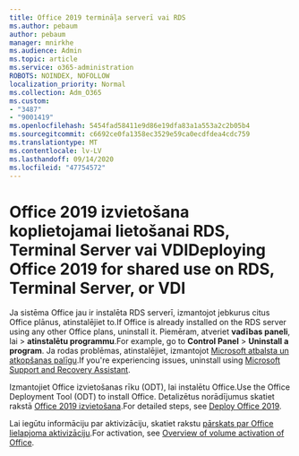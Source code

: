 ```yaml
---
title: Office 2019 termināļa serverī vai RDS
ms.author: pebaum
author: pebaum
manager: mnirkhe
ms.audience: Admin
ms.topic: article
ms.service: o365-administration
ROBOTS: NOINDEX, NOFOLLOW
localization_priority: Normal
ms.collection: Adm_O365
ms.custom:
- "3487"
- "9001419"
ms.openlocfilehash: 5454fad58411e9d86e19dfa83a1a553a2c2b05b4
ms.sourcegitcommit: c6692ce0fa1358ec3529e59ca0ecdfdea4cdc759
ms.translationtype: MT
ms.contentlocale: lv-LV
ms.lasthandoff: 09/14/2020
ms.locfileid: "47754572"
---
```

# <a name="deploying-office-2019-for-shared-use-on-rds-terminal-server-or-vdi"></a><span data-ttu-id="bd804-102">Office 2019 izvietošana koplietojamai lietošanai RDS, Terminal Server vai VDI</span><span class="sxs-lookup"><span data-stu-id="bd804-102">Deploying Office 2019 for shared use on RDS, Terminal Server, or VDI</span></span>

<span data-ttu-id="bd804-103">Ja sistēma Office jau ir instalēta RDS serverī, izmantojot jebkurus citus Office plānus, atinstalējiet to.</span><span class="sxs-lookup"><span data-stu-id="bd804-103">If Office is already installed on the RDS server using any other Office plans, uninstall it.</span></span> <span data-ttu-id="bd804-104">Piemēram, atveriet **vadības paneli**, lai  >  **atinstalētu programmu**.</span><span class="sxs-lookup"><span data-stu-id="bd804-104">For example, go to **Control Panel** > **Uninstall a program**.</span></span> <span data-ttu-id="bd804-105">Ja rodas problēmas, atinstalējiet, izmantojot [Microsoft atbalsta un atkopšanas palīgu](https://aka.ms/SARA-OfficeUninstall-Alchemy).</span><span class="sxs-lookup"><span data-stu-id="bd804-105">If you're experiencing issues, uninstall using [Microsoft Support and Recovery Assistant](https://aka.ms/SARA-OfficeUninstall-Alchemy).</span></span> 

<span data-ttu-id="bd804-106">Izmantojiet Office izvietošanas rīku (ODT), lai instalētu Office.</span><span class="sxs-lookup"><span data-stu-id="bd804-106">Use the Office Deployment Tool (ODT) to install Office.</span></span> <span data-ttu-id="bd804-107">Detalizētus norādījumus skatiet rakstā [Office 2019 izvietošana](https://docs.microsoft.com/deployoffice/office2019/deploy).</span><span class="sxs-lookup"><span data-stu-id="bd804-107">For detailed steps, see [Deploy Office 2019](https://docs.microsoft.com/deployoffice/office2019/deploy).</span></span>

<span data-ttu-id="bd804-108">Lai iegūtu informāciju par aktivizāciju, skatiet rakstu [pārskats par Office lielapjoma aktivizāciju](https://docs.microsoft.com/deployoffice/vlactivation/plan-volume-activation-of-office).</span><span class="sxs-lookup"><span data-stu-id="bd804-108">For activation, see [Overview of volume activation of Office](https://docs.microsoft.com/deployoffice/vlactivation/plan-volume-activation-of-office).</span></span>